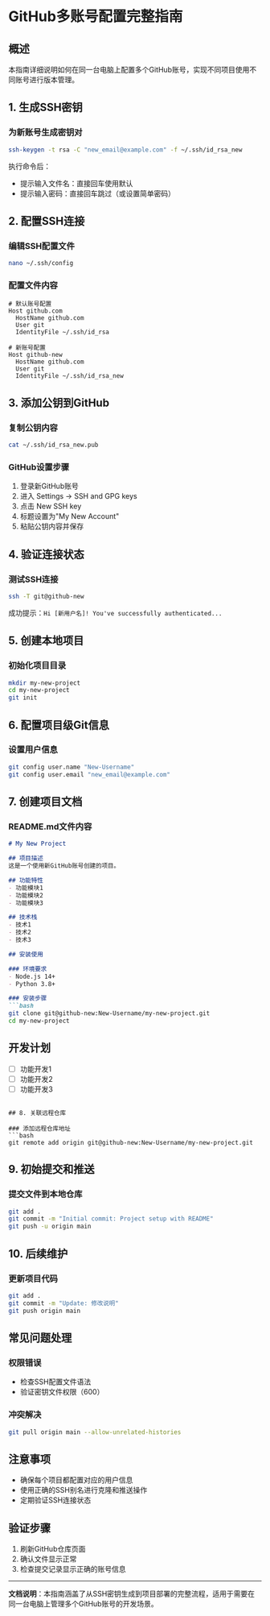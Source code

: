 
# GitHub多账号配置完整指南

## 概述
本指南详细说明如何在同一台电脑上配置多个GitHub账号，实现不同项目使用不同账号进行版本管理。

## 1. 生成SSH密钥

### 为新账号生成密钥对
```bash
ssh-keygen -t rsa -C "new_email@example.com" -f ~/.ssh/id_rsa_new
```

执行命令后：
- 提示输入文件名：直接回车使用默认
- 提示输入密码：直接回车跳过（或设置简单密码）

## 2. 配置SSH连接

### 编辑SSH配置文件
```bash
nano ~/.ssh/config
```

### 配置文件内容
```
# 默认账号配置
Host github.com
  HostName github.com
  User git
  IdentityFile ~/.ssh/id_rsa

# 新账号配置
Host github-new
  HostName github.com
  User git
  IdentityFile ~/.ssh/id_rsa_new
```

## 3. 添加公钥到GitHub

### 复制公钥内容
```bash
cat ~/.ssh/id_rsa_new.pub
```

### GitHub设置步骤
1. 登录新GitHub账号
2. 进入 Settings → SSH and GPG keys
3. 点击 New SSH key
4. 标题设置为"My New Account"
5. 粘贴公钥内容并保存

## 4. 验证连接状态

### 测试SSH连接
```bash
ssh -T git@github-new
```

成功提示：`Hi [新用户名]! You've successfully authenticated...`

## 5. 创建本地项目

### 初始化项目目录
```bash
mkdir my-new-project
cd my-new-project
git init
```

## 6. 配置项目级Git信息

### 设置用户信息
```bash
git config user.name "New-Username"
git config user.email "new_email@example.com"
```

## 7. 创建项目文档

### README.md文件内容
```markdown
# My New Project

## 项目描述
这是一个使用新GitHub账号创建的项目。

## 功能特性
- 功能模块1
- 功能模块2
- 功能模块3

## 技术栈
- 技术1
- 技术2
- 技术3

## 安装使用

### 环境要求
- Node.js 14+
- Python 3.8+

### 安装步骤
```bash
git clone git@github-new:New-Username/my-new-project.git
cd my-new-project
```

## 开发计划
- [ ] 功能开发1
- [ ] 功能开发2
- [ ] 功能开发3
```

## 8. 关联远程仓库

### 添加远程仓库地址
```bash
git remote add origin git@github-new:New-Username/my-new-project.git
```

## 9. 初始提交和推送

### 提交文件到本地仓库
```bash
git add .
git commit -m "Initial commit: Project setup with README"
git push -u origin main
```

## 10. 后续维护

### 更新项目代码
```bash
git add .
git commit -m "Update: 修改说明"
git push origin main
```

## 常见问题处理

### 权限错误
- 检查SSH配置文件语法
- 验证密钥文件权限（600）

### 冲突解决
```bash
git pull origin main --allow-unrelated-histories
```

## 注意事项
- 确保每个项目都配置对应的用户信息
- 使用正确的SSH别名进行克隆和推送操作
- 定期验证SSH连接状态

## 验证步骤
1. 刷新GitHub仓库页面
2. 确认文件显示正常
3. 检查提交记录显示正确的账号信息

---

**文档说明**：本指南涵盖了从SSH密钥生成到项目部署的完整流程，适用于需要在同一台电脑上管理多个GitHub账号的开发场景。
